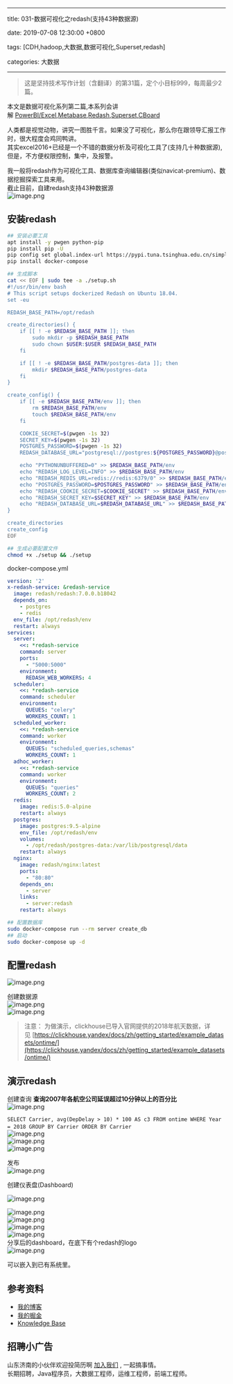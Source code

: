 
---

title: 031-数据可视化之redash(支持43种数据源)

date: 2019-07-08 12:30:00 +0800

tags: [CDH,hadoop,大数据,数据可视化,Superset,redash]

categories: 大数据

---
> 这是坚持技术写作计划（含翻译）的第31篇，定个小目标999，每周最少2篇。


本文是数据可视化系列第二篇,本系列会讲解 [PowerBI/Excel](https://juejin.im/post/5cdfdfa4f265da1bbf68ec4b),[Metabase](https://www.metabase.com/),[Redash](https://anjia0532.github.io/2019/07/08/redash),[Superset](http://superset.apache.org/),[CBoard](https://juejin.im/post/5b4ee1c2f265da0f5d4cc978)

人类都是视觉动物，讲究一图胜千言。如果没了可视化，那么你在跟领导汇报工作时，很大程度会鸡同鸭讲。<br />其实excel2016+已经是一个不错的数据分析及可视化工具了(支持几十种数据源),但是，不方便权限控制，集中，及报警。

我一般将redash作为可视化工具、数据库查询编辑器(类似navicat-premium)、数据挖掘探索工具来用。<br />截止目前，自建redash支持43种数据源<br />![image.png](https://cdn.nlark.com/yuque/0/2019/png/226273/1562561680709-399441ab-b14d-4d93-b797-60925f2eafd6.png#align=left&display=inline&height=944&name=image.png&originHeight=944&originWidth=1133&size=147027&status=done&width=1133)

<!-- more -->

<a name="nxb7z"></a>
## 安装redash

```bash
## 安装必要工具
apt install -y pwgen python-pip
pip install pip -U
pip config set global.index-url https://pypi.tuna.tsinghua.edu.cn/simple
pip install docker-compose

## 生成脚本
cat << EOF | sudo tee -a ./setup.sh
#!/usr/bin/env bash
# This script setups dockerized Redash on Ubuntu 18.04.
set -eu

REDASH_BASE_PATH=/opt/redash

create_directories() {
    if [[ ! -e $REDASH_BASE_PATH ]]; then
        sudo mkdir -p $REDASH_BASE_PATH
        sudo chown $USER:$USER $REDASH_BASE_PATH
    fi

    if [[ ! -e $REDASH_BASE_PATH/postgres-data ]]; then
        mkdir $REDASH_BASE_PATH/postgres-data
    fi
}

create_config() {
    if [[ -e $REDASH_BASE_PATH/env ]]; then
        rm $REDASH_BASE_PATH/env
        touch $REDASH_BASE_PATH/env
    fi

    COOKIE_SECRET=$(pwgen -1s 32)
    SECRET_KEY=$(pwgen -1s 32)
    POSTGRES_PASSWORD=$(pwgen -1s 32)
    REDASH_DATABASE_URL="postgresql://postgres:${POSTGRES_PASSWORD}@postgres/postgres"

    echo "PYTHONUNBUFFERED=0" >> $REDASH_BASE_PATH/env
    echo "REDASH_LOG_LEVEL=INFO" >> $REDASH_BASE_PATH/env
    echo "REDASH_REDIS_URL=redis://redis:6379/0" >> $REDASH_BASE_PATH/env
    echo "POSTGRES_PASSWORD=$POSTGRES_PASSWORD" >> $REDASH_BASE_PATH/env
    echo "REDASH_COOKIE_SECRET=$COOKIE_SECRET" >> $REDASH_BASE_PATH/env
    echo "REDASH_SECRET_KEY=$SECRET_KEY" >> $REDASH_BASE_PATH/env
    echo "REDASH_DATABASE_URL=$REDASH_DATABASE_URL" >> $REDASH_BASE_PATH/env
}

create_directories
create_config
EOF

## 生成必要配置文件
chmod +x ./setup && ./setup
```

docker-compose.yml
```yaml
version: '2'
x-redash-service: &redash-service
  image: redash/redash:7.0.0.b18042
  depends_on:
    - postgres
    - redis
  env_file: /opt/redash/env
  restart: always
services:
  server:
    <<: *redash-service
    command: server
    ports:
      - "5000:5000"
    environment:
      REDASH_WEB_WORKERS: 4
  scheduler:
    <<: *redash-service
    command: scheduler
    environment:
      QUEUES: "celery"
      WORKERS_COUNT: 1
  scheduled_worker:
    <<: *redash-service
    command: worker
    environment:
      QUEUES: "scheduled_queries,schemas"
      WORKERS_COUNT: 1
  adhoc_worker:
    <<: *redash-service
    command: worker
    environment:
      QUEUES: "queries"
      WORKERS_COUNT: 2
  redis:
    image: redis:5.0-alpine
    restart: always
  postgres:
    image: postgres:9.5-alpine
    env_file: /opt/redash/env
    volumes:
      - /opt/redash/postgres-data:/var/lib/postgresql/data
    restart: always
  nginx:
    image: redash/nginx:latest
    ports:
      - "80:80"
    depends_on:
      - server
    links:
      - server:redash
    restart: always
```

```bash
## 配置数据库
sudo docker-compose run --rm server create_db
## 启动
sudo docker-compose up -d
```

<a name="MAfiF"></a>
## 配置redash
![image.png](https://cdn.nlark.com/yuque/0/2019/png/226273/1562631840989-c6c2d739-b9df-4b95-a3fa-61cdc7b35dde.png#align=left&display=inline&height=626&name=image.png&originHeight=626&originWidth=508&size=35369&status=done&width=508)

创建数据源<br />![image.png](https://cdn.nlark.com/yuque/0/2019/png/226273/1562631903553-80df8657-983c-4d8e-b7a1-d1c6e126fb62.png#align=left&display=inline&height=620&name=image.png&originHeight=620&originWidth=1328&size=93814&status=done&width=1328)<br />![image.png](https://cdn.nlark.com/yuque/0/2019/png/226273/1562634341179-6242da8f-b79e-424c-bd1c-4ef8d959b6f2.png#align=left&display=inline&height=616&name=image.png&originHeight=616&originWidth=965&size=35160&status=done&width=965)

> 注意：
> 为做演示，clickhouse已导入官网提供的2018年航天数据，详见 [https://clickhouse.yandex/docs/zh/getting_started/example_datasets/ontime/](https://clickhouse.yandex/docs/zh/getting_started/example_datasets/ontime/)


<a name="xjUpG"></a>
## 演示redash
创建查询 **查询2007年各航空公司延误超过10分钟以上的百分比** <br />![image.png](https://cdn.nlark.com/yuque/0/2019/png/226273/1562736509902-041060bf-8e40-4025-82a0-cb9b6d2accaf.png#align=left&display=inline&height=480&name=image.png&originHeight=480&originWidth=1340&size=55546&status=done&width=1340)

`SELECT Carrier, avg(DepDelay > 10) * 100 AS c3 FROM ontime WHERE Year = 2018 GROUP BY Carrier ORDER BY Carrier` <br />![image.png](https://cdn.nlark.com/yuque/0/2019/png/226273/1562736271917-dadece08-87f4-4103-a298-170d115fe073.png#align=left&display=inline&height=503&name=image.png&originHeight=503&originWidth=1052&size=28083&status=done&width=1052)<br />![image.png](https://cdn.nlark.com/yuque/0/2019/png/226273/1562736536023-b44eaf65-9397-4c7a-9574-43ecfede72ef.png#align=left&display=inline&height=254&name=image.png&originHeight=254&originWidth=297&size=6701&status=done&width=297)<br />![image.png](https://cdn.nlark.com/yuque/0/2019/png/226273/1562736589364-dcb99f35-22ca-47d8-97a5-a98491f45bfe.png#align=left&display=inline&height=609&name=image.png&originHeight=609&originWidth=1347&size=108611&status=done&width=1347)

发布<br />![image.png](https://cdn.nlark.com/yuque/0/2019/png/226273/1562736715789-e21eea66-eb35-40a5-8061-100b79f2dac7.png#align=left&display=inline&height=312&name=image.png&originHeight=312&originWidth=1056&size=30412&status=done&width=1056)


创建仪表盘(Dashboard)

![image.png](https://cdn.nlark.com/yuque/0/2019/png/226273/1562736796292-ac3b67dd-1d2f-41a2-a1db-a7e9456ba2cd.png#align=left&display=inline&height=557&name=image.png&originHeight=557&originWidth=1342&size=39921&status=done&width=1342)

![image.png](https://cdn.nlark.com/yuque/0/2019/png/226273/1562736761829-08ae709d-eeda-46d7-a3b3-5d17e3eb38fe.png#align=left&display=inline&height=457&name=image.png&originHeight=457&originWidth=1021&size=43007&status=done&width=1021)<br />![image.png](https://cdn.nlark.com/yuque/0/2019/png/226273/1562736856319-c2134885-f7fe-4468-9609-d1a1e155f220.png#align=left&display=inline&height=477&name=image.png&originHeight=477&originWidth=1359&size=90419&status=done&width=1359)<br />![image.png](https://cdn.nlark.com/yuque/0/2019/png/226273/1562736915850-1639d58c-faf7-40f9-827b-5ad787fb52fb.png#align=left&display=inline&height=515&name=image.png&originHeight=515&originWidth=1354&size=109611&status=done&width=1354)<br />![image.png](https://cdn.nlark.com/yuque/0/2019/png/226273/1562736878154-9f97437c-6b4f-419e-89bc-17f45f49947e.png#align=left&display=inline&height=273&name=image.png&originHeight=273&originWidth=551&size=17982&status=done&width=551)<br />分享后的dashboard，在底下有个redash的logo<br />![image.png](https://cdn.nlark.com/yuque/0/2019/png/226273/1562736970500-ed1b5503-69c7-40e3-99d8-b5a7cdd58d82.png#align=left&display=inline&height=295&name=image.png&originHeight=295&originWidth=500&size=9731&status=done&width=500)

可以嵌入到已有系统里。

<a name="35808e79"></a>
## 参考资料

- [我的博客](https://anjia0532.github.io/2019/07/08/redash/)
- [我的掘金](https://juejin.im/post/5d25b88cf265da1bc23f9ff3)
- [Knowledge Base](https://redash.io/help/)
<a name="fb674066"></a>
## 招聘小广告

山东济南的小伙伴欢迎投简历啊 [加入我们](https://www.shunnengnet.com/index.php/Home/Contact/join.html) , 一起搞事情。<br />长期招聘，Java程序员，大数据工程师，运维工程师，前端工程师。

